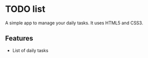  # TODO list
 A simple app to manage your daily tasks.
 It uses HTML5 and CSS3.

 ## Features
 * List of daily tasks
